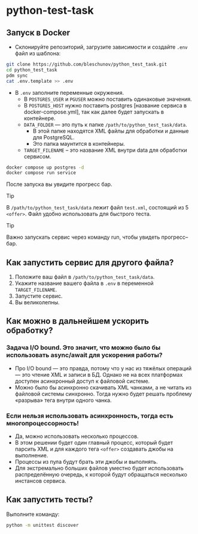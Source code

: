# python-test-task
## Запуск в Docker
- Склонируйте репозиторий, загрузите зависимости и создайте `.env` файл из шаблона:

```bash
git clone https://github.com/bleschunov/python_test_task.git
cd python_test_task
pdm sync
cat .env.template >> .env
```

- В `.env` заполните переменные окружения.
  - В `POSTGRES_USER` и `PGUSER` можно поставить одинаковые значения.
  - В `POSTGRES_HOST` нужно поставить postgres [название сервиса в docker-compose.yml], так как далее будет запускать в контейнере.
  - `DATA_FOLDER` — это путь к папке `/path/to/python_test_task/data`.
    - В этой папке находятся XML файлы для обработки и данные для PostgreSQL.
    - Это папка маунтится в контейнеры.
  - `TARGET_FILENAME` – это название XML внутри data для обработки сервисом.

```bash
docker compose up postgres -d
docker compose run service
```

После запуска вы увидите прогресс бар.

> [!Tip]  
> В `/path/to/python_test_task/data` лежит файл `test.xml`, состоящий из 5 `<offer>`. Файл удобно использовать для быстрого теста.

> [!Tip]  
> Важно запускать сервис через команду run, чтобы увидеть прогресс–бар.


## Как запустить сервис для другого файла?
1. Положите ваш файл в `/path/to/python_test_task/data`.
2. Укажите название вашего файла в `.env` в переменной `TARGET_FILENAME`.
3. Запустите сервис.
4. Вы великолепны.


## Как можно в дальнейшем ускорить обработку?
### Задача I/O bound. Это значит, что можно было бы использовать async/await для ускорения работы?
- Про I/O bound — это правда, потому что у нас из тяжёлых операций — это чтение XML и записи в БД. Однако не на всех платформах доступен асинхронный доступ к файловой системе.
- Можно было бы асинхронно скачивать XML чанками, а не читать из файловой системы синхронно. Тогда нужно будет решать проблему «разрыва» тега внутри одного чанка.
### Если нельзя использовать асинхронность, тогда есть многопроцессорность!
- Да, можно использовать несколько процессов.
- В этом решении будет один главный процесс, который будет парсить XML и для каждого тега `<offer>` создавать джобы на выполнение.
- Процессы из пула будут брать эти джобы и выполнять.
- Для экстремально больших файлов уместно будет использовать распределённую очередь, к которой будут обращаться несколько инстансов сервиса.


## Как запустить тесты?

Выполните команду:

```bash
python -m unittest discover
```

